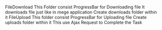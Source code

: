 FileDownload
    This Folder consist ProgressBar for Downloading file
    It downloads file just like in mege application
    Create downloads folder within it
FileUpload
    This folder consist ProgressBar for Uploading file
    Create uploads folder within it
This use Ajax Request to Complete the Task